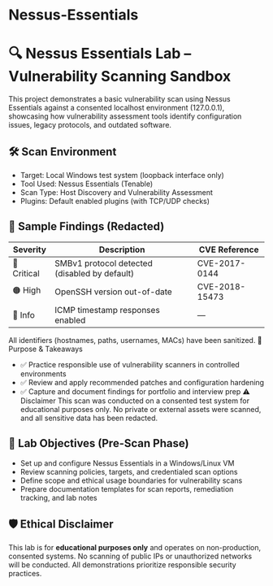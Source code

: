 # Nessus-Essentials


# 🔍 Nessus Essentials Lab – Vulnerability Scanning Sandbox

This project demonstrates a basic vulnerability scan using Nessus Essentials against a consented localhost environment (127.0.0.1), showcasing how vulnerability assessment tools identify configuration issues, legacy protocols, and outdated software.
## 🛠️ Scan Environment
- Target: Local Windows test system (loopback interface only)
- Tool Used: Nessus Essentials (Tenable)
- Scan Type: Host Discovery and Vulnerability Assessment
- Plugins: Default enabled plugins (with TCP/UDP checks)
  
## 📄 Sample Findings (Redacted)

| Severity   | Description                               | CVE Reference     |
|------------|-------------------------------------------|-------------------|
| 🔴 Critical | SMBv1 protocol detected (disabled by default) | CVE-2017-0144     |
| 🟠 High     | OpenSSH version out-of-date                  | CVE-2018-15473     |
| 🔵 Info     | ICMP timestamp responses enabled             | —                 |

All identifiers (hostnames, paths, usernames, MACs) have been sanitized.
📘 Purpose & Takeaways
- ✅ Practice responsible use of vulnerability scanners in controlled environments
- ✅ Review and apply recommended patches and configuration hardening
- ✅ Capture and document findings for portfolio and interview prep
⚠️ Disclaimer
This scan was conducted on a consented test system for educational purposes only. No private or external assets were scanned, and all sensitive data has been redacted.




## 📌 Lab Objectives (Pre-Scan Phase)

- Set up and configure Nessus Essentials in a Windows/Linux VM
- Review scanning policies, targets, and credentialed scan options
- Define scope and ethical usage boundaries for vulnerability scans
- Prepare documentation templates for scan reports, remediation tracking, and lab notes

## 🛡️ Ethical Disclaimer

This lab is for **educational purposes only** and operates on non-production, consented systems. No scanning of public IPs or unauthorized networks will be conducted. All demonstrations prioritize responsible security practices.


